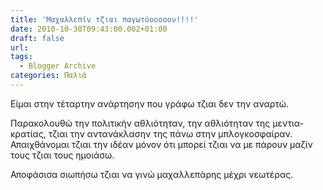 ```yaml
---
title: 'Μαχαλλεπίν τζιαι παγωτόοοοοον!!!!'
date: 2010-10-30T09:43:00.002+01:00
draft: false
url: 
tags:
  - Blogger Archive
categories: Παλιά
---
```


Είμαι στην τέταρτην ανάρτησην που γράφω τζιαι δεν την αναρτώ.

  

Παρακολουθώ την πολιτικήν αθλιότηταν, την αθλιότηταν της μεντια-κρατίας, τζιαι την αντανάκλασην της πάνω στην μπλογκοσφαίραν. Απαιχθάνομαι τζιαι την ιδέαν μόνον ότι μπορεί τζιαι να με πάρουν μαζίν τους τζιαι τους ημοιάσω.

  

Αποφάσισα σιωπήσω τζιαι να γινώ μαχαλλεπάρης μέχρι νεωτέρας.
